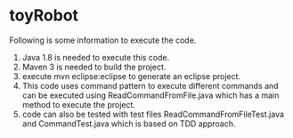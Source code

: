 # toyRobot

Following is some information to execute the code.
1. Java 1.8 is needed to execute this code.
2. Maven 3 is needed to build the project.
3. execute mvn eclipse:eclipse to generate an eclipse project.
4. This code uses command pattern to execute different commands and can be executed using ReadCommandFromFile.java which has a main method to execute the project.
5. code can also be tested with test files ReadCommandFromFileTest.java and CommandTest.java which is based on TDD approach.